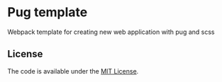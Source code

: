 # Pug template
Webpack template for creating new web application with pug and scss

## License
The code is available under the [MIT License](LICENSE.md).